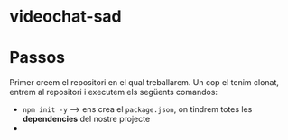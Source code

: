 # videochat-sad

# Passos

Primer creem el repositori en el qual treballarem.
Un cop el tenim clonat, entrem al repositori i executem els següents comandos:
- `npm init -y` --> ens crea el `package.json`, on tindrem totes les **dependencies** del nostre projecte
- 